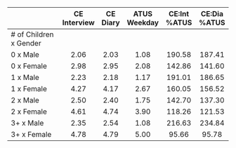 
|                      | CE<br>Interview |  CE<br>Diary | ATUS<br>Weekday | CE:Int<br>%ATUS | CE:Dia<br>%ATUS |
| -------------------- | :----------: | :----------: | :----------: | :----------: | :----------: |
| # of Children x Gender |              |              |              |              |              |
| 0 x Male             |         2.06 |         2.03 |         1.08 |       190.58 |       187.41 |
| 0 x Female           |         2.98 |         2.95 |         2.08 |       142.86 |       141.60 |
| 1 x Male             |         2.23 |         2.18 |         1.17 |       191.01 |       186.65 |
| 1 x Female           |         4.27 |         4.17 |         2.67 |       160.05 |       156.52 |
| 2 x Male             |         2.50 |         2.40 |         1.75 |       142.70 |       137.30 |
| 2 x Female           |         4.61 |         4.74 |         3.90 |       118.26 |       121.53 |
| 3+ x Male            |         2.35 |         2.54 |         1.08 |       216.63 |       234.84 |
| 3+ x Female          |         4.78 |         4.79 |         5.00 |        95.66 |        95.78 |

